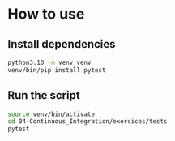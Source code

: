# How to use

## Install dependencies
```bash
python3.10 -m venv venv
venv/bin/pip install pytest
```

## Run the script
```bash
source venv/bin/activate
cd 04-Continuous_Integration/exercices/tests
pytest
```
